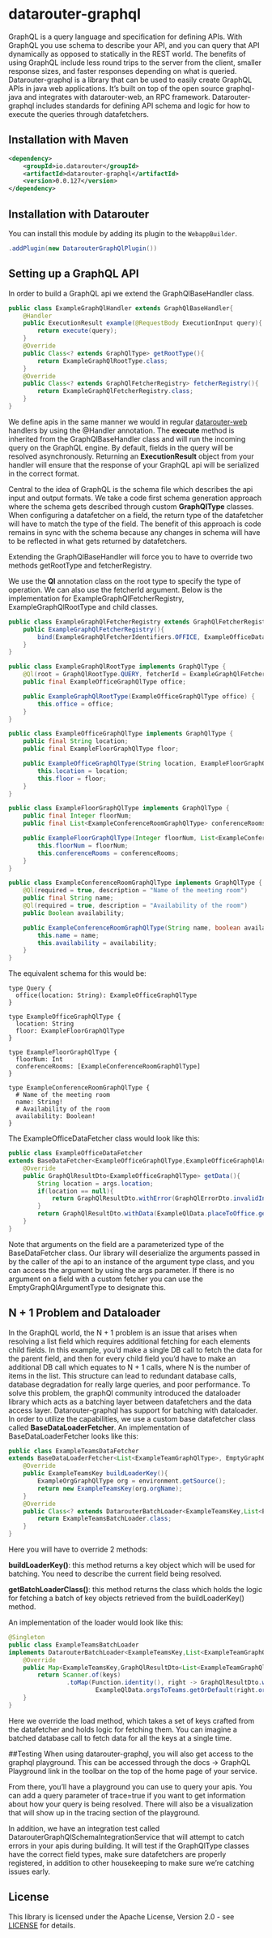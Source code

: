 # datarouter-graphql

GraphQL is a query language and specification for defining APIs. 
With GraphQL you use schema to describe your API, and you can query that API dynamically as opposed to statically in the REST world. 
The benefits of using GraphQL include less round trips to the server from the client, smaller response sizes, and faster responses depending on what is queried. 
Datarouter-graphql is a library that can be used to easily create GraphQL APIs in java web applications. 
It’s built on top of the open source graphql-java and integrates with datarouter-web, an RPC framework. 
Datarouter-graphql includes standards for defining API schema and logic for how to execute the queries through datafetchers.

## Installation with Maven

```xml
<dependency>
	<groupId>io.datarouter</groupId>
	<artifactId>datarouter-graphql</artifactId>
	<version>0.0.127</version>
</dependency>
```
## Installation with Datarouter

You can install this module by adding its plugin to the `WebappBuilder`.

```java
.addPlugin(new DatarouterGraphQlPlugin())
```

## Setting up a GraphQL API

In order to build a GraphQL api we extend the GraphQlBaseHandler class. 

```java
public class ExampleGraphQlHandler extends GraphQlBaseHandler{
	@Handler
	public ExecutionResult example(@RequestBody ExecutionInput query){
		return execute(query);
	}
	@Override
	public Class<? extends GraphQlType> getRootType(){
		return ExampleGraphQlRootType.class;
	}
	@Override
	public Class<? extends GraphQlFetcherRegistry> fetcherRegistry(){
		return ExampleGraphQlFetcherRegistry.class;
	}
}
```

We define apis in the same manner we would in regular [datarouter-web](https://github.com/hotpads/datarouter/tree/master/datarouter-web#handler) handlers by using the @Handler annotation. 
The **execute** method is inherited from the GraphQlBaseHandler class and will run the incoming query on the GraphQL engine. 
By default, fields in the query will be resolved asynchronously. 
Returning an **ExecutionResult** object from your handler will ensure that the response of your GraphQL api will be serialized in the correct format.  

Central to the idea of GraphQL is the schema file which describes the api input and output formats. 
We take a code first schema generation approach where the schema gets described through custom **GraphQlType** classes. 
When configuring a datafetcher on a field, the return type of the datafetcher will have to match the type of the field. 
The benefit of this approach is code remains in sync with the schema because any changes in schema will have to be reflected in what gets returned by datafetchers.

Extending the GraphQlBaseHandler will force you to have to override two methods getRootType and fetcherRegistry. 

We use the **Ql** annotation class on the root type to specify the type of operation. 
We can also use the fetcherId argument. 
Below is the implementation for ExampleGraphQlFetcherRegistry, ExampleGraphQlRootType and child classes.

```java
public class ExampleGraphQlFetcherRegistry extends GraphQlFetcherRegistry{
	public ExampleGraphQlFetcherRegistry(){
		bind(ExampleGraphQlFetcherIdentifiers.OFFICE, ExampleOfficeDataFetcher.class);
	}
}
```

```java
public class ExampleGraphQlRootType implements GraphQlType {
    @Ql(root = GraphQlRootType.QUERY, fetcherId = ExampleGraphQlFetcherIdentifiers.OFFICE)
    public final ExampleOfficeGraphQlType office;

    public ExampleGraphQlRootType(ExampleOfficeGraphQlType office) {
        this.office = office;
    }
}

public class ExampleOfficeGraphQlType implements GraphQlType {
    public final String location;
    public final ExampleFloorGraphQlType floor;

    public ExampleOfficeGraphQlType(String location, ExampleFloorGraphQlType floor) {
        this.location = location;
        this.floor = floor;
    }
}

public class ExampleFloorGraphQlType implements GraphQlType {
    public final Integer floorNum;
    public final List<ExampleConferenceRoomGraphQlType> conferenceRooms;

    public ExampleFloorGraphQlType(Integer floorNum, List<ExampleConferenceRoomGraphQlType> conferenceRooms) {
        this.floorNum = floorNum;
        this.conferenceRooms = conferenceRooms;
    }
}

public class ExampleConferenceRoomGraphQlType implements GraphQlType {
    @Ql(required = true, description = "Name of the meeting room")
    public final String name;
    @Ql(required = true, description = "Availability of the room")
    public Boolean availability;

    public ExampleConferenceRoomGraphQlType(String name, boolean availability) {
        this.name = name;
        this.availability = availability;
    }
}
```
The equivalent schema for this would be: 

```
type Query {
  office(location: String): ExampleOfficeGraphQlType
}

type ExampleOfficeGraphQlType {
  location: String
  floor: ExampleFloorGraphQlType
}

type ExampleFloorGraphQlType {
  floorNum: Int
  conferenceRooms: [ExampleConferenceRoomGraphQlType]
}

type ExampleConferenceRoomGraphQlType {
  # Name of the meeting room
  name: String!
  # Availability of the room
  availability: Boolean!
}
```

The ExampleOfficeDataFetcher class would look like this: 

```java
public class ExampleOfficeDataFetcher
extends BaseDataFetcher<ExampleOfficeGraphQlType,ExampleOfficeGraphQlArgumentType>{
	@Override
	public GraphQlResultDto<ExampleOfficeGraphQlType> getData(){
		String location = args.location;
		if(location == null){
			return GraphQlResultDto.withError(GraphQlErrorDto.invalidInput("location cannot be null!"));
		}
		return GraphQlResultDto.withData(ExampleQlData.placeToOffice.get(location));
	}
}
```
Note that arguments on the field are a parameterized type of the BaseDataFetcher class. 
Our library will deserialize the arguments passed in by the caller of the api to an instance of the argument type class, and you can access the argument by using the args parameter. 
If there is no argument on a field with a custom fetcher you can use the EmptyGraphQlArgumentType to designate this.

## N + 1 Problem and Dataloader

In the GraphQL world, the N + 1 problem is an issue that arises when resolving a list field which requires additional fetching for each elements child fields. 
In this example, you’d make a single DB call to fetch the data for the parent field, and then for every child field you’d have to make an additional DB call which equates to N + 1 calls, where N is the number of items in the list. 
This structure can lead to redundant database calls, database degradation for really large queries, and poor performance.
To solve this problem, the graphQl community introduced the dataloader library which acts as a batching layer between datafetchers and the data access layer. 
Datarouter-graphql has support for batching with dataloader. 
In order to utilize the capabilities, we use a custom base datafetcher class called **BaseDataLoaderFetcher**. 
An implementation of BaseDataLoaderFetcher looks like this: 


```java
public class ExampleTeamsDataFetcher
extends BaseDataLoaderFetcher<List<ExampleTeamGraphQlType>, EmptyGraphQlArgumentType, ExampleTeamsKey>{
	@Override
	public ExampleTeamsKey buildLoaderKey(){
		ExampleOrgGraphQlType org = environment.getSource();
		return new ExampleTeamsKey(org.orgName);
	}
	@Override
	public Class<? extends DatarouterBatchLoader<ExampleTeamsKey,List<ExampleTeamGraphQlType>>> getBatchLoaderClass(){
		return ExampleTeamsBatchLoader.class;
	}
}
```

Here you will have to override 2 methods:

**buildLoaderKey()**: this method returns a key object which will be used for batching. You need to describe the current field being resolved. 

**getBatchLoaderClass()**: this method returns the class which holds the logic for fetching a batch of key objects retrieved from the buildLoaderKey() method. 

An implementation of the loader would look like this: 

```java
@Singleton
public class ExampleTeamsBatchLoader
implements DatarouterBatchLoader<ExampleTeamsKey,List<ExampleTeamGraphQlType>>{
	@Override
	public Map<ExampleTeamsKey,GraphQlResultDto<List<ExampleTeamGraphQlType>>> load(Set<ExampleTeamsKey> keys){
		return Scanner.of(keys)
				.toMap(Function.identity(), right -> GraphQlResultDto.withData(
						ExampleQlData.orgsToTeams.getOrDefault(right.orgName, List.of())));
	}
}

```

Here we override the load method, which takes a set of keys crafted from the datafetcher and holds logic for fetching them. 
You can imagine a batched database call to fetch data for all the keys at a single time.  

##Testing
When using datarouter-graphql, you will also get access to the graphql playground. 
This can be accessed through the docs -> GraphQL Playground link in the toolbar on the top of the home page of your service. 

From there, you’ll have a playground you can use to query your apis. 
You can add a query parameter of trace=true if you want to get information about how your query is being resolved. 
There will also be a visualization that will show up in the tracing section of the playground. 

In addition, we have an integration test called DatarouterGraphQlSchemaIntegrationService that will attempt to catch errors in your apis during building. 
It will test if the GraphQlType classes have the correct field types, make sure datafetchers are properly registered, in addition to other housekeeping to make sure we’re catching issues early. 


## License

This library is licensed under the Apache License, Version 2.0 - see [LICENSE](../LICENSE) for details.
